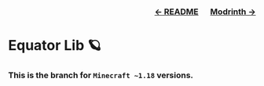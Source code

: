 ### <p align=right>[← README](https://github.com/KrLite/Equator/blob/1.19/README.md) &emsp; [Modrinth →](https://modrinth.com/mod/equator)</p>

# Equator Lib 🪐

### This is the branch for `Minecraft ~1.18` versions.
